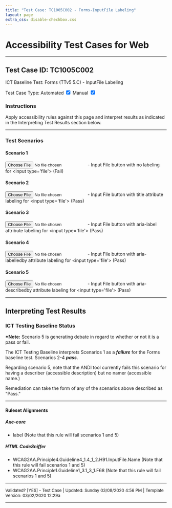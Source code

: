 ```yaml
---
title: "Test Case: TC1005C002 - Forms-InputFile Labeling"
layout: page
extra_css: disable-checkbox.css
---
```




<h1>Accessibility Test Cases for Web</h1>
<hr>
<!-- InstanceBeginEditable name="TestCaseName" -->
<h2>Test Case ID: TC1005C002</h2>
<p class="h2">ICT Baseline Test: Forms (TTv5 5.C) - InputFile Labeling</p>
<p class="h4">Test Case Type:
  <label for="tmpCBAuto">Automated</label>
  <input checked type="checkbox" name="tmpCBAuto" id="tmpCBAuto">
  <label for="tmpCBManual">Manual</label>
  <input checked type="checkbox" name="tmpCBManual" id="tmpCBManual">
</p>

<h3><strong>Instructions</strong></h3>
<p>Apply accessibility rules against this page and interpret results as indicated in the Interpreting Test Results section below.</p>
<!-- InstanceEndEditable -->
<hr>

<!--***** SCENARIOS *****-->
<h3>Test Scenarios</h3>
<h4> Scenario 1</h4>
<!-- InstanceBeginEditable name="TestCaseScenario" -->
<p><input type="file" id="file1" /> - Input File button with no labeling for &lt;input type='file'&gt; (Fail)</p>


<h4>Scenario 2</h4>
<p><input title="Choose File 2" type="file" id="file2" /> - Input File button with title attribute labeling for &lt;input type='file'&gt; (Pass)</p>

<h4>Scenario 3</h4>
<p><input aria-label="Choose File 3" type="file" id="file3" /> - Input File button with aria-label attribute labeling for &lt;input type='file'&gt; (Pass)</p>

<div style="display:none" id="lb4">Choose File 4</div>
<div style="display:none" id="lb5">Choose File 4</div>

<h4>Scenario 4</h4>
<p><input aria-labelledby="lb4" type="file" id="file4" /> 
- Input File button with aria-labelledby attribute labeling for &lt;input type='file'&gt; (Pass)</p>

<h4>Scenario 5</h4>
<p><input aria-describedby="lb5" type="file" id="file5" /> 
- Input File button with aria-describedby attribute labeling for &lt;input type='file'&gt; (Pass)</p>

<!-- InstanceEndEditable -->
<hr>

<!--***** INTERPRETING TEST RESULTS *****-->
<h2>Interpreting Test Results</h2>
<h3>ICT Testing Baseline Status</h3>
<!-- InstanceBeginEditable name="ResultsInterpretation" -->
<p><strong>*Note:</strong> Scenario 5 is generating debate in regard to whether or not it is a pass or fail.</p>
<p>The ICT Testing Baseline interprets Scenarios 1 as a <em><strong>failure</strong></em> for the Forms baseline test. Scenarios 2-4 <em><strong>pass</strong></em>. </p>
<p>Regarding scenario 5, note that the ANDI tool currently fails this scenario for having a describer (accessible description) but no namer (accessible name.) </p>
<p>Remediation can take the form of any of the scenarios above described as "Pass."</p>

<!-- InstanceEndEditable -->
<hr>

<!--***** RULESET ALIGNMENTS *****-->
<h4>Ruleset Alignments</h4>
<!-- InstanceBeginEditable name="RulesetAlignments" -->
<h5>Axe-core </h5>
<ul>
  <li> label (Note that this rule will fail scenarios 1 and 5)</li>
</ul>
<h5>HTML CodeSniffer</h5>
<ul>
  <li> WCAG2AA.Principle4.Guideline4_1.4_1_2.H91.InputFile.Name (Note that this rule will fail scenarios 1 and 5)</li>
  <li>WCAG2AA.Principle1.Guideline1_3.1_3_1.F68 (Note that this rule will fail scenarios 1 and 5)</li>
</ul>

<!-- InstanceEndEditable -->


<!--***** FOOTER *****-->
<hr>
<p style="font-size:small">Validated? [<!-- InstanceBeginEditable name="Validation" -->YES<!-- InstanceEndEditable -->] - Test Case | Updated: <!-- #BeginDate format:fAm3a -->Sunday 03/08/2020 4:56 PM<!-- #EndDate --> | Template Version: 03/02/2020 12:29a</p>
<hr>

